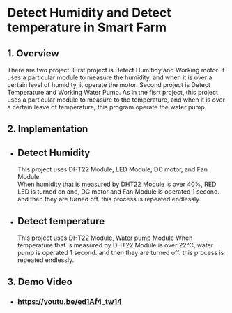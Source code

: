 # Detect Humidity and Detect temperature in Smart Farm

## 1. Overview
There are two project. First project is Detect Humitidy and Working motor. it uses a particular module to measure the humidity, and when it is over a certain level of humidity, it operate the motor. Second project is Detect Temperature and Working Water Pump. As in the fisrt project, this project uses a particular module to measure to the temperature, and when it is over a certain leave of temperature, this program operate the water pump.

## 2. Implementation
* ## Detect Humidity  
    This project uses DHT22 Module, LED Module, DC motor, and Fan Module.  
    When humidity that is measured by DHT22 Module is over 40%, RED LED is turned on and, DC motor and Fan Module is operated 1 second. and then they are turned off.
    this process is repeated endlessly.
* ## Detect temperature  
    This project uses DHT22 Module, Water pump Module 
    When temperature that is measured by DHT22 Module is over 22℃, water pump is operated 1 second. and then they are turned off.
    this process is repeated endlessly.

## 3. Demo Video
* ### https://youtu.be/ed1Af4_tw14